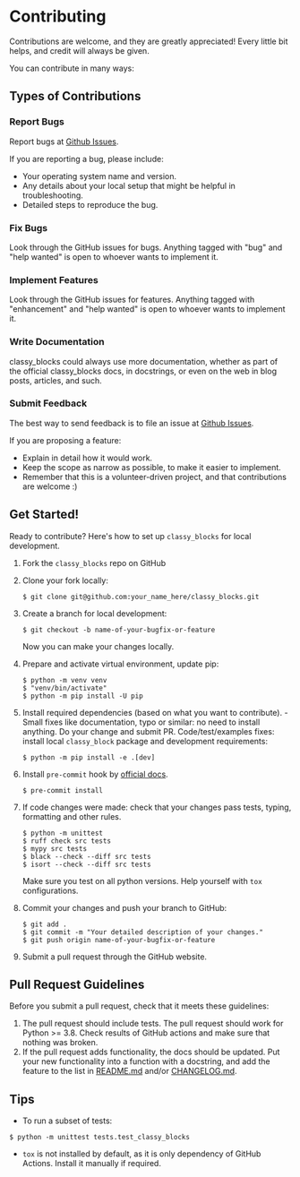 # Contributing

Contributions are welcome, and they are greatly appreciated! Every
little bit helps, and credit will always be given.

You can contribute in many ways:

## Types of Contributions

### Report Bugs

Report bugs at [Github Issues](https://github.com/FranzBangar/classy_blocks/issues).

If you are reporting a bug, please include:
-   Your operating system name and version.
-   Any details about your local setup that might be helpful in
    troubleshooting.
-   Detailed steps to reproduce the bug.

### Fix Bugs

Look through the GitHub issues for bugs. Anything tagged with \"bug\"
and \"help wanted\" is open to whoever wants to implement it.

### Implement Features

Look through the GitHub issues for features. Anything tagged with
\"enhancement\" and \"help wanted\" is open to whoever wants to
implement it.

### Write Documentation

classy_blocks could always use more documentation, whether as part of
the official classy_blocks docs, in docstrings, or even on the web in
blog posts, articles, and such.

### Submit Feedback

The best way to send feedback is to file an issue at [Github Issues](https://github.com/FranzBangar/classy_blocks/issues).

If you are proposing a feature:

-   Explain in detail how it would work.
-   Keep the scope as narrow as possible, to make it easier to
    implement.
-   Remember that this is a volunteer-driven project, and that
    contributions are welcome :)

## Get Started!

Ready to contribute? Here\'s how to set up `classy_blocks` for local development.

1.  Fork the `classy_blocks` repo on GitHub

2.  Clone your fork locally:
    ``` shell
    $ git clone git@github.com:your_name_here/classy_blocks.git
    ```

3.  Create a branch for local development:
    ``` shell
    $ git checkout -b name-of-your-bugfix-or-feature
    ```
    Now you can make your changes locally.

4.  Prepare and activate virtual environment, update pip:
    ``` shell
    $ python -m venv venv
    $ "venv/bin/activate"
    $ python -m pip install -U pip
    ```

5. Install required dependencies (based on what you want to
contribute). - Small fixes like documentation, typo or similar: no need
to install anything. Do your change and submit PR.
Code/test/examples fixes: install local `classy_block` package and development requirements:
    ``` shell
    $ python -m pip install -e .[dev]
    ```

6.  Install `pre-commit` hook by [official docs](https://pre-commit.com/#3-install-the-git-hook-scripts).
    ``` shell
    $ pre-commit install
    ```

7.  If code changes were made: check that your changes pass tests, typing,
formatting and other rules.
    ``` shell
    $ python -m unittest
    $ ruff check src tests
    $ mypy src tests
    $ black --check --diff src tests
    $ isort --check --diff src tests
    ```
    Make sure you test on all python versions. Help yourself with `tox` configurations.

1.  Commit your changes and push your branch to GitHub:

    ``` shell
    $ git add .
    $ git commit -m "Your detailed description of your changes."
    $ git push origin name-of-your-bugfix-or-feature
    ```

2.  Submit a pull request through the GitHub website.

## Pull Request Guidelines

Before you submit a pull request, check that it meets these guidelines:

1.  The pull request should include tests.
    The pull request should work for Python >= 3.8. Check results of
    GitHub actions and make sure that nothing was broken.
2.  If the pull request adds functionality, the docs should be updated.
    Put your new functionality into a function with a docstring, and add
    the feature to the list in [README.md]("https://github.com/damogranlabs/classy_blocks/blob/master/README.md")
    and/or [CHANGELOG.md](https://github.com/damogranlabs/classy_blocks/blob/master/CHANGELOG.md).

## Tips

* To run a subset of tests:
``` shell
$ python -m unittest tests.test_classy_blocks
```
* `tox` is not installed by default, as it is only dependency of GitHub Actions.
Install it manually if required.
